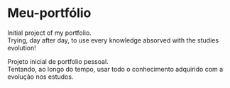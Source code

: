 # Meu-portfólio
Initial project of my portfolio.<br>
Trying, day after day, to use every knowledge absorved with the studies evolution!<br>

Projeto inicial de portfolio pessoal.<br>
Tentando, ao longo do tempo, usar todo o conhecimento adquirido com a evolução nos estudos.

